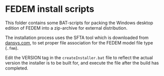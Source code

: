 <!---
  SPDX-FileCopyrightText: 2023 SAP SE

  SPDX-License-Identifier: Apache-2.0

  This file is part of FEDEM - https://openfedem.org
--->

# FEDEM install scripts

This folder contains some BAT-scripts for packing the Windows desktop edition
of FEDEM into a zip-archive for external distribution.

The installation process uses the SFTA tool which is downloaded from
[dansys.com](https://danysys.com/set-file-type-association-default-application-command-line-windows-10-userchoice-hash-internal-method),
to set proper file association for the FEDEM model file type (`.fmm`).

Edit the VERSION tag in the `createInstaller.bat` file to reflect the actual version
the installer is to be built for, and execute the file after the build has completed.
